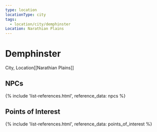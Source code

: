 ```yaml
---
type: location
locationType: city
tags:
  - location/city/demphinster
Location: Narathian Plains
---
```


# Demphinster
City, <span class="dataview inline-field"><span class="inline-field-key">Location</span><span class="inline-field-value">[[Narathian Plains]]</span></span>

## NPCs

{% include 'list-references.html', reference_data: npcs %}

## Points of Interest

{% include 'list-references.html', reference_data: points_of_interest %}
